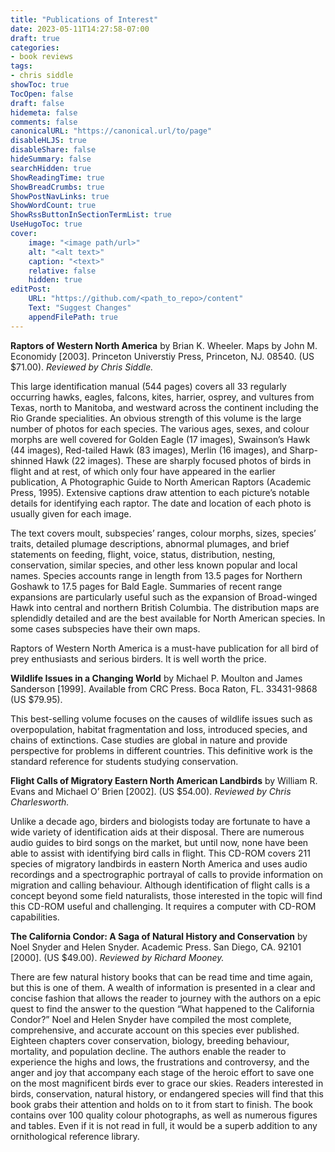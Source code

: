 ```yaml
---
title: "Publications of Interest"
date: 2023-05-11T14:27:58-07:00
draft: true
categories:
- book reviews
tags:
- chris siddle
showToc: true
TocOpen: false
draft: false
hidemeta: false
comments: false
canonicalURL: "https://canonical.url/to/page"
disableHLJS: true 
disableShare: false
hideSummary: false
searchHidden: true
ShowReadingTime: true
ShowBreadCrumbs: true
ShowPostNavLinks: true
ShowWordCount: true
ShowRssButtonInSectionTermList: true
UseHugoToc: true
cover:
    image: "<image path/url>" 
    alt: "<alt text>" 
    caption: "<text>" 
    relative: false
    hidden: true
editPost:
    URL: "https://github.com/<path_to_repo>/content"
    Text: "Suggest Changes" 
    appendFilePath: true 
---
```


**Raptors of Western North America** by Brian K. Wheeler. Maps by John M. Economidy [2003]. Princeton Universtiy Press, Princeton, NJ. 08540. (US $71.00). *Reviewed by Chris Siddle.*

This large identification manual (544 pages) covers all 33 regularly occurring hawks, eagles, falcons, kites, harrier, osprey, and vultures from Texas, north to Manitoba, and westward across the continent including the Rio Grande specialities. An obvious strength of this volume is the large number of photos for each species. The various ages, sexes, and colour morphs are well covered for Golden Eagle (17 images), Swainson’s Hawk (44 images), Red-tailed Hawk (83 images), Merlin (16 images), and Sharp-shinned Hawk (22 images). These are sharply focused photos of birds in flight and at rest, of which only four have appeared in the earlier publication, A Photographic Guide to North American Raptors (Academic Press, 1995). Extensive captions draw attention to each picture’s notable details for identifying each raptor. The date and location of each photo is usually given for each image. 

The text covers moult, subspecies’ ranges, colour morphs, sizes, species’ traits, detailed plumage descriptions, abnormal plumages, and brief statements on feeding, flight, voice, status, distribution, nesting, conservation, similar species, and other less known popular and local names. Species accounts range in length from 13.5 pages for Northern Goshawk to 17.5 pages for Bald Eagle. Summaries of recent range expansions are particularly useful such as the expansion of Broad-winged Hawk into central and northern British Columbia. The distribution maps are splendidly detailed and are the best available for North American species. In some cases subspecies have their own maps. 

Raptors of Western North America is a must-have publication for all bird of prey enthusiasts and serious birders. It is well worth the price. 

**Wildlife Issues in a Changing World** by Michael P. Moulton and James Sanderson [1999]. Available from CRC Press. Boca Raton, FL. 33431-9868 (US $79.95). 

This best-selling volume focuses on the causes of wildlife issues such as overpopulation, habitat fragmentation and loss, introduced species, and chains of extinctions. Case studies are global in nature and provide perspective for problems in different countries. This definitive work is the standard reference for students studying conservation. 

**Flight Calls of Migratory Eastern North American Landbirds** by William R. Evans and Michael O’ Brien [2002]. (US $54.00). *Reviewed by Chris Charlesworth.* 

Unlike a decade ago, birders and biologists today are fortunate to have a wide variety of identification aids at their disposal. There are numerous audio guides to bird songs on the market, but until now, none have been able to assist with identifying bird calls in flight. This CD-ROM covers 211 species of migratory landbirds in eastern North America and uses audio recordings and a spectrographic portrayal of calls to provide information on migration and calling behaviour. Although identification of flight calls is a concept beyond some field naturalists, those interested in the topic will find this CD-ROM useful and challenging. It requires a computer with CD-ROM capabilities. 

**The California Condor: A Saga of Natural History and Conservation** by Noel Snyder and Helen Snyder. Academic Press. San Diego, CA. 92101 [2000]. (US $49.00). *Reviewed by Richard Mooney.*

There are few natural history books that can be read time and time again, but this is one of them. A wealth of information is presented in a clear and concise fashion that allows the reader to journey with the authors on a epic quest to find the answer to the question “What happened to the California Condor?” Noel and Helen Snyder have compiled the most complete, comprehensive, and accurate account on this species ever published. Eighteen chapters cover conservation, biology, breeding behaviour, mortality, and population decline. The authors enable the reader to experience the highs and lows, the frustrations and controversy, and the anger and joy that accompany each stage of the heroic effort to save one on the most magnificent birds ever to grace our skies. Readers interested in birds, conservation, natural history, or endangered species will find that this book grabs their attention and holds on to it from start to finish. The book contains over 100 quality colour photographs, as well as numerous figures and tables. Even if it is not read in full, it would be a superb addition to any ornithological reference library.